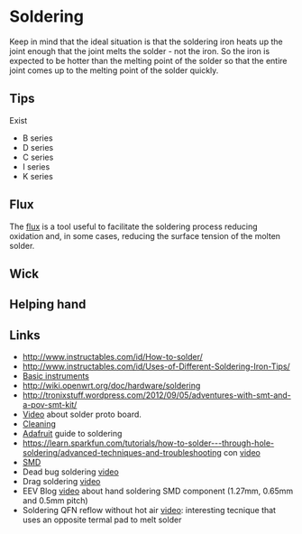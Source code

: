 # Soldering

Keep in mind that the ideal situation is that the soldering iron heats up the joint enough that the
joint melts the solder - not the iron. So the iron is expected to be hotter than the melting point
of the solder so that the entire joint comes up to the melting point of the solder quickly.

## Tips

Exist

 - B series
 - D series
 - C series
 - I series
 - K series

## Flux

The [flux](http://en.wikipedia.org/wiki/Soldering#Flux) is a tool useful to facilitate the soldering
process reducing oxidation and, in some cases, reducing the surface tension of the molten solder.

## Wick

## Helping hand

## Links

 - http://www.instructables.com/id/How-to-solder/
 - http://www.instructables.com/id/Uses-of-Different-Soldering-Iron-Tips/
 - [Basic instruments](https://www.youtube.com/watch?v=Kv7Y8nAOoFE)
 - http://wiki.openwrt.org/doc/hardware/soldering
 - http://tronixstuff.wordpress.com/2012/09/05/adventures-with-smt-and-a-pov-smt-kit/
 - [Video](http://www.youtube.com/watch?feature=player_embedded&v=kROaQZOYNIw) about solder proto board.
 - [Cleaning](http://www.instructables.com/id/Proper-Soldering-Iron-cleaning-%26-maintenance/?ALLSTEPS)
 - [Adafruit](http://learn.adafruit.com/adafruit-guide-excellent-soldering/) guide to soldering
 - https://learn.sparkfun.com/tutorials/how-to-solder---through-hole-soldering/advanced-techniques-and-troubleshooting con [video](https://www.youtube.com/watch?v=t9LOtOBOTb0)
 - [SMD](http://www.enetsystems.com/~lorenzo/smd/)
 - Dead bug soldering [video](https://www.youtube.com/watch?v=q53uPn1mKc0)
 - Drag soldering [video](https://youtu.be/Ee3SsR97EKA)
 - EEV Blog [video](https://youtu.be/b9FC9fAlfQE) about hand soldering SMD
   component (1.27mm, 0.65mm and 0.5mm pitch)
 - Soldering QFN reflow without hot air [video](https://www.youtube.com/watch?v=d-f-SBC0GrU): interesting tecnique that uses an opposite termal pad to melt solder
